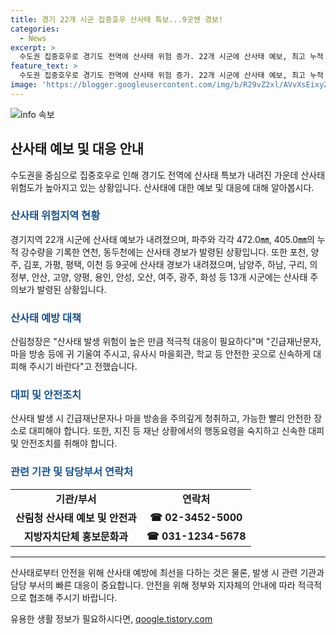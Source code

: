 ```yaml
---
title: 경기 22개 시군 집중호우 산사태 특보...9곳엔 경보!
categories:
  - News
excerpt: >
  수도권 집중호우로 경기도 전역에 산사태 위험 증가. 22개 시군에 산사태 예보, 최고 누적 강수량 577.6㎜. 파주, 연천, 동두천 등 산사태 경보. 수도권 산사태 위기 경보 심각 발령. 산림청 적극적 대응, 대피 요청 호우로 높아진 산사태 위험에 대한 경기도 전역의 상황과 대응 요령에 대해 알아보겠습니다.
feature_text: >
  수도권 집중호우로 경기도 전역에 산사태 위험 증가. 22개 시군에 산사태 예보, 최고 누적 강수량 577.6㎜. 파주, 연천, 동두천 등 산사태 경보. 수도권 산사태 위기 경보 심각 발령. 산림청 적극적 대응, 대피 요청 호우로 높아진 산사태 위험에 대한 경기도 전역의 상황과 대응 요령에 대해 알아보겠습니다.
image: 'https://blogger.googleusercontent.com/img/b/R29vZ2xl/AVvXsEixyZcFfHzMRdzZMjFBmAUKJYCLCGyLL1o632UiGVXcaFdKo_bkvkuCioo0uUKlGfBVcT3P84aROyZIXSBEx3Aw5nCQ3pTgDom1WDC4m8eifvWiAmWEEVb4x6G_l8C0QH225ldMjyaFvpxGEBGNO37VmDTDMHGhJPq73UglMfDca1-0aw/s1600/blogspot.png'
---
```


<p><img src="https://blogger.googleusercontent.com/img/b/R29vZ2xl/AVvXsEixyZcFfHzMRdzZMjFBmAUKJYCLCGyLL1o632UiGVXcaFdKo_bkvkuCioo0uUKlGfBVcT3P84aROyZIXSBEx3Aw5nCQ3pTgDom1WDC4m8eifvWiAmWEEVb4x6G_l8C0QH225ldMjyaFvpxGEBGNO37VmDTDMHGhJPq73UglMfDca1-0aw/s1600/blogspot.png" alt="info 속보" /></p>

<h2 data-ke-size="size26">산사태 예보 및 대응 안내</h2>

<p data-ke-size="size16">수도권을 중심으로 집중호우로 인해 경기도 전역에 산사태 특보가 내려진 가운데 산사태 위험도가 높아지고 있는 상황입니다. 산사태에 대한 예보 및 대응에 대해 알아봅시다.</p>

<h3><b><span style="color: #1a5490;">산사태 위험지역 현황</span></b></h3>

<p data-ke-size="size16">경기지역 22개 시군에 산사태 예보가 내려졌으며, 파주와 각각 472.0㎜, 405.0㎜의 누적 강수량을 기록한 연천, 동두천에는 산사태 경보가 발령된 상황입니다. 또한 포천, 양주, 김포, 가평, 평택, 이천 등 9곳에 산사태 경보가 내려졌으며, 남양주, 하남, 구리, 의정부, 안산, 고양, 양평, 용인, 안성, 오산, 여주, 광주, 화성 등 13개 시군에는 산사태 주의보가 발령된 상황입니다.</p>

<h3><b><span style="color: #1a5490;">산사태 예방 대책</span></b></h3>

<p data-ke-size="size16">산림청장은 "산사태 발생 위험이 높은 만큼 적극적 대응이 필요하다"며 "긴급재난문자, 마을 방송 등에 귀 기울여 주시고, 유사시 마을회관, 학교 등 안전한 곳으로 신속하게 대피해 주시기 바란다"고 전했습니다.</p>

<h3><b><span style="color: #1a5490;">대피 및 안전조치</span></b></h3>

<p data-ke-size="size16">산사태 발생 시 긴급재난문자나 마을 방송을 주의깊게 청취하고, 가능한 빨리 안전한 장소로 대피해야 합니다. 또한, 지진 등 재난 상황에서의 행동요령을 숙지하고 신속한 대피 및 안전조치를 취해야 합니다.</p>

<h3><b><span style="color: #1a5490;">관련 기관 및 담당부서 연락처</span></b></h3>

<table>
  <tr>
    <td style="text-align: center; height: 17px;"><b>기관/부서</b></td>
    <td style="text-align: center; height: 17px;"><b>연락처</b></td>
  </tr>
  <tr>
    <td style="text-align: center; height: 17px;"><b>산림청 산사태 예보 및 안전과</b></td>
    <td style="text-align: center; height: 17px;"><b>☎ 02-3452-5000</b></td>
  </tr>
  <tr>
    <td style="text-align: center; height: 17px;"><b>지방자치단체 홍보문화과</b></td>
    <td style="text-align: center; height: 17px;"><b>☎ 031-1234-5678</b></td>
  </tr>
</table>

<hr>

<p data-ke-size="size16">산사태로부터 안전을 위해 산사태 예방에 최선을 다하는 것은 물론, 발생 시 관련 기관과 담당 부서의 빠른 대응이 중요합니다. 안전을 위해 정부와 지자체의 안내에 따라 적극적으로 협조해 주시기 바랍니다.</p>
유용한 생활 정보가 필요하시다면, <a href="https://qoogle.tistory.com" rel="dofollow">qoogle.tistory.com</a>


